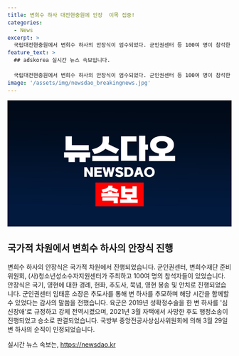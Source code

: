 ```yaml
---
title: 변희수 하사 대전현충원에 안장  이목 집중!
categories:
  - News
excerpt: >
  국립대전현충원에서 변희수 하사의 안장식이 엄수되었다. 군인권센터 등 100여 명이 참석한 가운데 안장식이 진행되었고, 유족과 인권단체 회원들이 변 하사를 추모했다. 군관계자의 심신장애 판정과 이에 대한 소송 경과, 그리고 국방부의 순직 인정에 대한 과정 등을 거쳤다. 변 하사의 순직이 인정된 후에도 관련 논란은 계속되고 있다. (150자)
feature_text: >
  ## adskorea 실시간 뉴스 속보입니다.

  국립대전현충원에서 변희수 하사의 안장식이 엄수되었다. 군인권센터 등 100여 명이 참석한 가운데 안장식이 진행되었고, 유족과 인권단체 회원들이 변 하사를 추모했다. 군관계자의 심신장애 판정과 이에 대한 소송 경과, 그리고 국방부의 순직 인정에 대한 과정 등을 거쳤다. 변 하사의 순직이 인정된 후에도 관련 논란은 계속되고 있다. (150자)
image: '/assets/img/newsdao_breakingnews.jpg'
---
```


<p><img src="/assets/img/newsdao_breakingnews.jpg" alt="adskorea 속보" /></p>

<h2 data-ke-size="size26">국가적 차원에서 변희수 하사의 안장식 진행</h2>

<p>변희수 하사의 안장식은 국가적 차원에서 진행되었습니다. 군인권센터, 변희수재단 준비위원회, (사)청소년성소수자지원센터가 주최하고 100여 명의 참석자들이 있었습니다. 안장식은 국기, 영현에 대한 경례, 헌화, 추도사, 묵념, 영현 봉송 및 안치로 진행되었습니다. 군인권센터 임태훈 소장은 추도사를 통해 변 하사를 추모하며 해당 시간을 함께할 수 있었다는 감사의 말씀을 전했습니다. 육군은 2019년 성확정수술을 한 변 하사를 '심신장애'로 규정하고 강제 전역시켰으며, 2021년 3월 자택에서 사망한 후도 행정소송이 진행되었고 승소로 판결되었습니다. 국방부 중앙전공사상심사위원회에 의해 3월 29일 변 하사의 순직이 인정되었습니다.</p>
실시간 뉴스 속보는, <a href="https://newsdao.kr" rel="dofollow">https://newsdao.kr</a>



